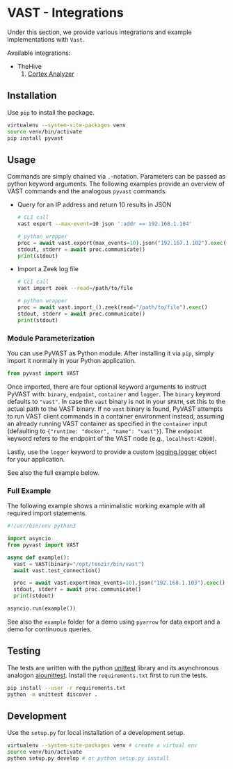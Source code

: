 VAST - Integrations
================================

Under this section, we provide various integrations and example implementations with `Vast`.

Available integrations:
* TheHive
    1. [Cortex Analyzer](thehive/README.md)

## Installation

Use `pip` to install the package.

```sh
virtualenv --system-site-packages venv
source venv/bin/activate
pip install pyvast
```

## Usage

Commands are simply chained via `.`-notation. Parameters can be passed as python
keyword arguments. The following examples provide an overview of VAST commands
and the analogous `pyvast` commands.

- Query for an IP address and return 10 results in JSON
  ```sh
  # CLI call
  vast export --max-event=10 json ':addr == 192.168.1.104'
  ```
  ```py
  # python wrapper
  proc = await vast.export(max_events=10).json("192.167.1.102").exec()
  stdout, stderr = await proc.communicate()
  print(stdout)
  ```
- Import a Zeek log file
  ```sh
  # CLI call
  vast import zeek --read=/path/to/file
  ```
  ```py
  # python wrapper
  proc = await vast.import_().zeek(read="/path/to/file").exec()
  stdout, stderr = await proc.communicate()
  print(stdout)
  ```

### Module Parameterization

You can use PyVAST as Python module. After installing it via `pip`, simply
import it normally in your Python application.

```py
from pyvast import VAST
```

Once imported, there are four optional keyword arguments to instruct PyVAST
with: `binary`, `endpoint`, `container` and `logger`. The `binary` keyword
defaults to `"vast"`. In case the `vast` binary is not in your `$PATH`, set this
to the actual path to the VAST binary. If no `vast` binary is found, PyVAST
attempts to run VAST client commands in a container environment instead,
assuming an already running VAST container as specified in the `container` input
(defaulting to `{"runtime: "docker", "name": "vast"}`). The `endpoint` keyword
refers to the endpoint of the VAST node (e.g., `localhost:42000`).

Lastly, use the `logger` keyword to provide a custom
[logging.logger](https://docs.python.org/3/library/logging.html#logger-objects)
object for your application.

See also the full example below.

### Full Example

The following example shows a minimalistic working example with all required
import statements.

```py
#!/usr/bin/env python3

import asyncio
from pyvast import VAST

async def example():
  vast = VAST(binary="/opt/tenzir/bin/vast")
  await vast.test_connection()

  proc = await vast.export(max_events=10).json("192.168.1.103").exec()
  stdout, stderr = await proc.communicate()
  print(stdout)

asyncio.run(example())
```

See also the `example` folder for a demo using `pyarrow` for data export and a
demo for continuous queries.

## Testing

The tests are written with the python
[unittest](https://docs.python.org/3/library/unittest.html) library and its
asynchronous analogon [aiounittest](https://pypi.org/project/aiounittest/).
Install the `requirements.txt` first to run the tests.

```sh
pip install --user -r requirements.txt
python -m unittest discover .
```

## Development

Use the `setup.py` for local installation of a development setup.

```sh
virtualenv --system-site-packages venv # create a virtual env
source venv/bin/activate
python setup.py develop # or python setup.py install
```
